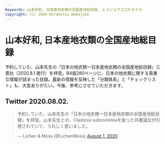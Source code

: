 ```yaml
---
Keywords: 山本好和, 日本産地衣類の全国産地総目録, ヒメジョウゴゴケモドキ
Copyright: (C) 2020 Hiromitsu Nakajima
---
```


# 山本好和, 日本産地衣類の全国産地総目録

予約していた、山本先生の『日本の地衣類ー日本産地衣類の全国産地総目録』三恵社（2020.8.1.発行）を拝受。B4版280ページに、日本の地衣類に関する貴重な情報が詰まった目録。最新の情報を反映した「分類体系」と「チェックリスト」も、大変ありがたい。今後、参考にさせていただきます。

## Twitter 2020.08.02.

<blockquote class="twitter-tweet"><p lang="ja" dir="ltr">予約していた、山本先生の「日本の地衣類ー日本産地衣類の全国産地総目録」を拝受。山本先生との、Cladonia subconisteaを扱った共著論文が引用されていて、うれしく思いました。</p>&mdash; Lichen &amp; Moss (@LichenMoss) <a href="https://twitter.com/LichenMoss/status/1289595923815731202?ref_src=twsrc%5Etfw">August 1, 2020</a></blockquote> <script async src="https://platform.twitter.com/widgets.js" charset="utf-8"></script> 
